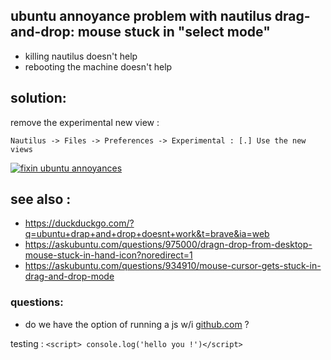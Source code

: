 
## ubuntu annoyance problem with nautilus drag-and-drop: mouse stuck in "select mode"

* killing nautilus doesn't help
* rebooting the machine doesn't help

## solution: 
  remove the experimental new view :
  
  ``Nautilus -> Files -> Preferences -> Experimental : [.] Use the new views``


   [![fixin ubuntu annoyances](https://i1.wp.com/itsfoss.com/wp-content/uploads/2018/09/Fixing-Ubuntu.jpeg?w=400)](https://itsfoss.com/fix-drag-drop-ubuntu/)
   
## see also :

* https://duckduckgo.com/?q=ubuntu+drap+and+drop+doesnt+work&t=brave&ia=web
* https://askubuntu.com/questions/975000/dragn-drop-from-desktop-mouse-stuck-in-hand-icon?noredirect=1
* https://askubuntu.com/questions/934910/mouse-cursor-gets-stuck-in-drag-and-drop-mode


### questions: 

 * do we have the option of running a js w/i [github.com][gh] ?

 testing : ``<script> console.log('hello you !')</script>``
<script> console.log('hello you !')</script>
 


[gh]: https://github.com/michel47/annoyances
